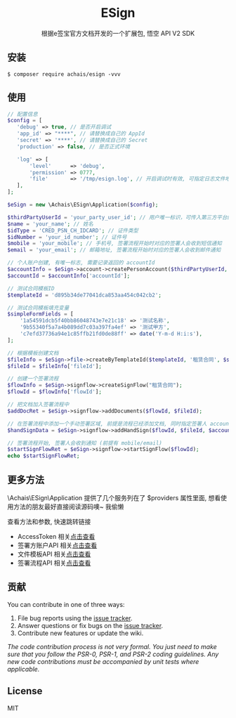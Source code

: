 <h1 align="center"> ESign </h1>

<p align="center">根据e签宝官方文档开发的一个扩展包, 悟空 API V2 SDK </p>


## 安装

```shell
$ composer require achais/esign -vvv
```

## 使用

```php
// 配置信息
$config = [
   'debug' => true, // 是否开启调试
   'app_id' => "****", // 请替换成自己的 AppId
   'secret' => '****', // 请替换成自己的 Secret
   'production' => false, // 是否正式环境

   'log' => [
       'level'      => 'debug',
       'permission' => 0777,
       'file'       => '/tmp/esign.log', // 开启调试时有效, 可指定日志文件地址
   ],
];

$eSign = new \Achais\ESign\Application($config);

$thirdPartyUserId = 'your_party_user_id'; // 用户唯一标识，可传入第三方平台的个人用户id、证件号、手机号、邮箱等，如果设置则作为账号唯一性字段，相同信息不可重复创建。
$name = 'your_name'; // 姓名
$idType = 'CRED_PSN_CH_IDCARD'; // 证件类型
$idNumber = 'your_id_number'; // 证件号
$mobile = 'your_mobile'; // 手机号, 签署流程开始时对应的签署人会收到短信通知
$email = 'your_email'; // 邮箱地址, 签署流程开始时对应的签署人会收到邮件通知

// 个人账户创建, 有唯一标志, 需要记录返回的 accountId
$accountInfo = $eSign->account->createPersonAccount($thirdPartyUserId, $name, $idType, $idNumber, $mobile, $email);
$accountId = $accountInfo['accountId'];

// 测试合同模板ID
$templateId = 'd895b34de77041dca853aa454c042cb2';

// 测试合同模板填充变量
$simpleFormFields = [
    '1a54591dcb5f40bb86048743e7e21c18' => '测试名称',
    '9b55340f5a7a4b089dd7c03a397fa4ef' => '测试甲方',
    'c7efd37736a94e1c85ffb21fd0de88ff' => date('Y-m-d H:i:s'),
];

// 根据模板创建文档
$fileInfo = $eSign->file->createByTemplateId($templateId, '租赁合同', $simpleFormFields);
$fileId = $fileInfo['fileId'];

// 创建一个签署流程
$flowInfo = $eSign->signflow->createSignFlow("租赁合同");
$flowId = $flowInfo['flowId'];

// 把文档加入签署流程中
$addDocRet = $eSign->signflow->addDocuments($flowId, $fileId);

// 在签署流程中添加一个手动签署区域, 前提是流程已经添加文档, 同时指定签署人 accountId
$handSignData = $eSign->signflow->addHandSign($flowId, $fileId, $accountId, 1, 100, 100);

// 签署流程开始, 签署人会收到通知 (前提有 mobile/email)
$startSignFlowRet = $eSign->signflow->startSignFlow($flowId);
echo $startSignFlowRet;
```

## 更多方法

\Achais\ESign\Application 提供了几个服务列在了 $providers 属性里面, 想看使用方法的朋友最好直接阅读源码噢~ 我偷懒

查看方法和参数, 快速跳转链接
- AccessToken 相关[点击查看](https://github.com/achais/esign/tree/master/src/Core/AccessToken.php)
- 签署方账户API 相关[点击查看](https://github.com/achais/esign/tree/master/src/Account/Account.php)
- 文件模板API 相关[点击查看](https://github.com/achais/esign/tree/master/src/File/File.php)
- 签署流程API 相关[点击查看](https://github.com/achais/esign/tree/master/src/SignFlow/SignFlow.php)


## 贡献

You can contribute in one of three ways:

1. File bug reports using the [issue tracker](https://github.com/achais/esign/issues).
2. Answer questions or fix bugs on the [issue tracker](https://github.com/achais/esign/issues).
3. Contribute new features or update the wiki.

_The code contribution process is not very formal. You just need to make sure that you follow the PSR-0, PSR-1, and PSR-2 coding guidelines. Any new code contributions must be accompanied by unit tests where applicable._

## License

MIT